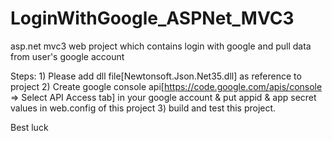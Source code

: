 LoginWithGoogle_ASPNet_MVC3
===========================

asp.net mvc3 web project which contains login with google and pull data from user's google account

Steps: 1) Please add dll file[Newtonsoft.Json.Net35.dll] as reference to project 2) Create google console api[https://code.google.com/apis/console => Select API Access tab] in your google account & put appid & app secret values in web.config of this project 3) build and test this project.

Best luck